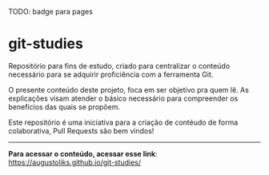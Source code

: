 TODO: badge para pages

# git-studies

Repositório para fins de estudo, criado para centralizar o conteúdo necessário para se adquirir proficiência com a ferramenta Git. 

O presente conteúdo deste projeto, foca em ser objetivo pra quem lê. As explicações visam atender o básico necessário para compreender os benefícios das quais se propõem.

Este repositório é uma iniciativa para a criação de contéudo de forma colaborativa, Pull Requests são bem vindos!

---

**Para acessar o conteúdo, acessar esse link**: https://augustoliks.github.io/git-studies/ 
